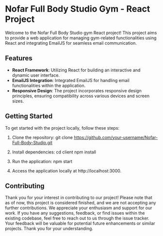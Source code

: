 # Nofar Full Body Studio Gym - React Project

Welcome to the Nofar Full Body Studio gym React project! This project aims to provide a web application for managing gym-related functionalities using React and integrating EmailJS for seamless email communication.

## Features

- **React Framework**: Utilizing React for building an interactive and dynamic user interface.
- **EmailJS Integration**: Integrated EmailJS for handling email functionalities within the application.
- **Responsive Design**: The project incorporates responsive design principles, ensuring compatibility across various devices and screen sizes.

## Getting Started

To get started with the project locally, follow these steps:

1. Clone the repository:
   git clone https://github.com/your-username/Nofar-Full-Body-Studio.git

2. Install dependencies:
   cd client
   npm install
   
3. Run the application:
npm start

4. Access the application locally at http://localhost:3000.

## Contributing

Thank you for your interest in contributing to our project! Please note that as of now, this project is considered finished, and we are not accepting any further contributions. We appreciate your enthusiasm and support for our work. If you have any suggestions, feedback, or find issues within the existing codebase, feel free to reach out to us through the issue tracker. Your feedback will be valuable for potential future enhancements or similar projects. Thank you for your understanding.
